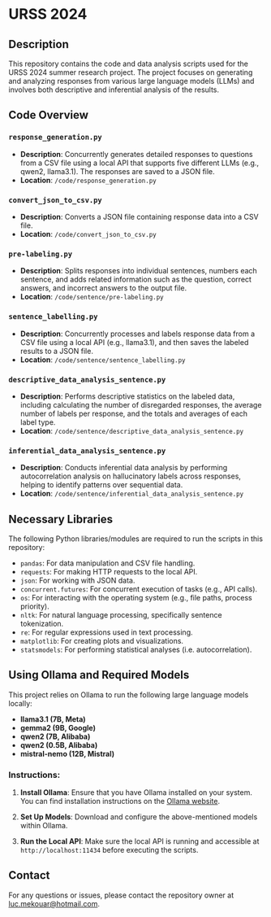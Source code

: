 # URSS 2024

## Description

This repository contains the code and data analysis scripts used for the URSS 2024 summer research project. The project focuses on generating and analyzing responses from various large language models (LLMs) and involves both descriptive and inferential analysis of the results.

## Code Overview

### `response_generation.py`

- **Description**: Concurrently generates detailed responses to questions from a CSV file using a local API that supports five different LLMs (e.g., qwen2, llama3.1). The responses are saved to a JSON file.
- **Location**: `/code/response_generation.py`

### `convert_json_to_csv.py`

- **Description**: Converts a JSON file containing response data into a CSV file.
- **Location**: `/code/convert_json_to_csv.py`

### `pre-labeling.py`

- **Description**: Splits responses into individual sentences, numbers each sentence, and adds related information such as the question, correct answers, and incorrect answers to the output file.
- **Location**: `/code/sentence/pre-labeling.py`

### `sentence_labelling.py`

- **Description**: Concurrently processes and labels response data from a CSV file using a local API (e.g., llama3.1), and then saves the labeled results to a JSON file.
- **Location**: `/code/sentence/sentence_labelling.py`

### `descriptive_data_analysis_sentence.py`

- **Description**: Performs descriptive statistics on the labeled data, including calculating the number of disregarded responses, the average number of labels per response, and the totals and averages of each label type.
- **Location**: `/code/sentence/descriptive_data_analysis_sentence.py`

### `inferential_data_analysis_sentence.py`

- **Description**: Conducts inferential data analysis by performing autocorrelation analysis on hallucinatory labels across responses, helping to identify patterns over sequential data.
- **Location**: `/code/sentence/inferential_data_analysis_sentence.py`

## Necessary Libraries

The following Python libraries/modules are required to run the scripts in this repository:

- `pandas`: For data manipulation and CSV file handling.
- `requests`: For making HTTP requests to the local API.
- `json`: For working with JSON data.
- `concurrent.futures`: For concurrent execution of tasks (e.g., API calls).
- `os`: For interacting with the operating system (e.g., file paths, process priority).
- `nltk`: For natural language processing, specifically sentence tokenization.
- `re`: For regular expressions used in text processing.
- `matplotlib`: For creating plots and visualizations.
- `statsmodels`: For performing statistical analyses (i.e. autocorrelation).

## Using Ollama and Required Models

This project relies on Ollama to run the following large language models locally:

- **llama3.1 (7B, Meta)**
- **gemma2 (9B, Google)**
- **qwen2 (7B, Alibaba)**
- **qwen2 (0.5B, Alibaba)**
- **mistral-nemo (12B, Mistral)**

### Instructions:

1. **Install Ollama**: Ensure that you have Ollama installed on your system. You can find installation instructions on the [Ollama website](https://ollama.com/).
   
2. **Set Up Models**: Download and configure the above-mentioned models within Ollama.

3. **Run the Local API**: Make sure the local API is running and accessible at `http://localhost:11434` before executing the scripts.

## Contact

For any questions or issues, please contact the repository owner at [luc.mekouar@hotmail.com](mailto:luc.mekouar@hotmail.com).
